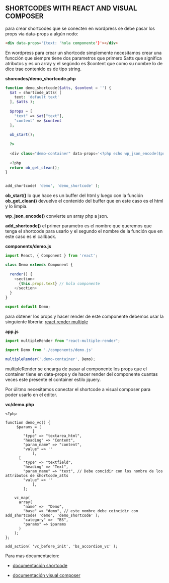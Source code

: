 ## SHORTCODES WITH REACT AND VISUAL COMPOSER

para crear shortcodes que se conecten en wordpress se debe pasar los props via data-props a algún nodo:

```html
<div data-props='{text: 'hola componente'}'></div>
```

En wordpress para crear un shortcode simplemente necesitamos crear una funcción que siempre tiene dos parametros que primero $atts que significa atributos y es un array y el segúndo es $content que como su nombre lo de dice trae contenido es de tipo string.

__shorcodes/demo_shortcode.php__
```php
function demo_shortcode($atts, $content = '') {
  $at = shortcode_atts( [
    text: 'default text'
  ], $atts );
  
  $props = [
    "text" => $at["text"],
    "content" => $content
  ];
  
  ob_start();
  
  ?>
  
  <div class="demo-container" data-props='<?php echo wp_json_encode($props); ?>'></div>
  
  <?php
  return ob_get_clean();
}


add_shortcode( 'demo', 'demo_shortcode' );
```

**ob_start()** lo que hace es un buffer del html y luego con la función **ob_get_clean()** devuelve el contenido del buffer que en este caso es el html y lo limpia.

**wp_json_encode()** convierte un array php a json.

**add_shortcode()** el primer parametro es el nombre que queremos que tenga el shortcode para usarlo y el segundo el nombre de la función que en este caso es el callback.


__components/demo.js__

```js
import React, { Component } from 'react';

class Demo extends Component {
  
  render() {
    <section>
      {this.props.text} // hola componente
    </section>
  }
}

export default Demo;

```

para obtener los props y hacer render de este componente debemos usar la singuiente libreria: [react render multiple](https://www.npmjs.com/package/react-multiple-render)

__app.js__

```js
import multipleRender from "react-multiple-render";

import Demo from './components/demo.js'

multipleRender('.demo-container', Demo);

```

multipleRender se encarga de pasar al componente los props que el container tiene en data-props y de hacer render del componente cuantas veces este presente el container estilo jquery.

Por úlitmo necesitamos conectar el shortcode a visual composer para poder usarlo en el editor.

__vc/demo.php__

```
<?php

function demo_vc() {
	 $params = [
			[
        "type" => "textarea_html",
        "heading" => "Content",
        "param_name" => "content",
        "value" => ''
			],
      [
        "type" => "textfield",
        "heading" => "Text",
        "param_name" => "text", // Debe concidir con los nombre de los attributos de shortcode_atts
        "value" => ''
			],
		];

  	vc_map(
      array(
        "name" =>  "Demo",
        "base" => "demo", // este nombre debe coincidir con add_shortcode( 'demo', 'demo_shortcode' );
        "category" =>  "BS",
        "params" => $params
      )
    );
};

add_action( 'vc_before_init', 'bs_accordion_vc' );

```

Para mas documentacion:
- [documentación shortcode](https://codex.wordpress.org/Shortcode_API)

- [documentación visual composer](https://wpbakery.atlassian.net/wiki/spaces/VC/pages/524332)
